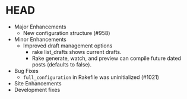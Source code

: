 # HEAD

  * Major Enhancements
    * New configuration structure (#958)
  * Minor Enhancements
    * Improved draft management options
      - rake list_drafts shows current drafts.
      - Rake generate, watch, and preview can compile future dated posts (defaults to false).
  * Bug Fixes
    * `full_configuration` in Rakefile was uninitialized (#1021)
  * Site Enhancements
  * Development fixes

